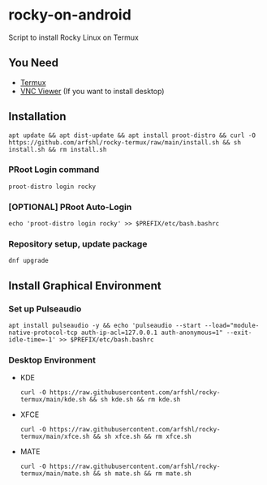 # rocky-on-android
Script to install Rocky Linux on Termux
## You Need
- [Termux](https://f-droid.org/packages/com.termux)
- [VNC Viewer](https://play.google.com/store/apps/details?id=com.realvnc.viewer.android) (If you want to install desktop)
## Installation

    apt update && apt dist-update && apt install proot-distro && curl -O https://github.com/arfshl/rocky-termux/raw/main/install.sh && sh install.sh && rm install.sh

### PRoot Login command

    proot-distro login rocky

### [OPTIONAL] PRoot Auto-Login

    echo 'proot-distro login rocky' >> $PREFIX/etc/bash.bashrc

### Repository setup, update package

    dnf upgrade

## Install Graphical Environment
### Set up Pulseaudio

    apt install pulseaudio -y && echo 'pulseaudio --start --load="module-native-protocol-tcp auth-ip-acl=127.0.0.1 auth-anonymous=1" --exit-idle-time=-1' >> $PREFIX/etc/bash.bashrc

### Desktop Environment
- KDE 

      curl -O https://raw.githubusercontent.com/arfshl/rocky-termux/main/kde.sh && sh kde.sh && rm kde.sh

- XFCE

      curl -O https://raw.githubusercontent.com/arfshl/rocky-termux/main/xfce.sh && sh xfce.sh && rm xfce.sh

- MATE 

      curl -O https://raw.githubusercontent.com/arfshl/rocky-termux/main/mate.sh && sh mate.sh && rm mate.sh
